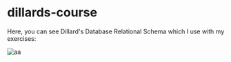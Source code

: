 # dillards-course

Here, you can see Dillard's Database Relational Schema which I use with my exercises: 

![aa](https://user-images.githubusercontent.com/33390661/229901688-e0004016-d9a9-4cbf-af43-827392cfbd48.jpg)
